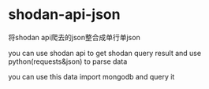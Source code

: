 # shodan-api-json
将shodan api爬去的json整合成单行单json

you can use shodan api to get shodan query result and use python(requests&json) to parse data

you can use this data import mongodb and query it
